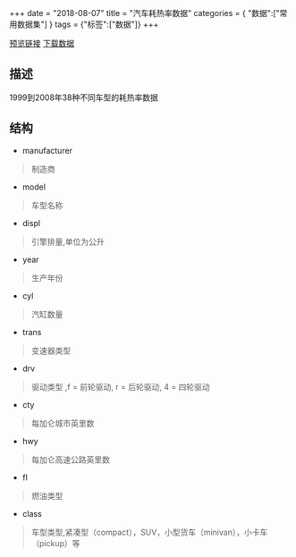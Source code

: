 +++
date = "2018-08-07"
title = "汽车耗热率数据"
categories = { "数据":["常用数据集"] }
tags = {"标签":["数据"]}
+++

[预览链接](/data/mpg)
[下载数据](/download/mpg)

## 描述
1999到2008年38种不同车型的耗热率数据

## 结构

 - manufacturer
 >制造商
 - model
 >车型名称
 - displ
 >引擎排量,单位为公升
 - year
 >生产年份
 - cyl
 >汽缸数量
 - trans
 >变速器类型
 - drv
 >驱动类型 ,f = 前轮驱动, r = 后轮驱动, 4 = 四轮驱动
 - cty
 >每加仑城市英里数
 - hwy
 >每加仑高速公路英里数
 - fl
 >燃油类型
 - class
 >车型类型,紧凑型（compact），SUV，小型货车（minivan），小卡车（pickup）等
 